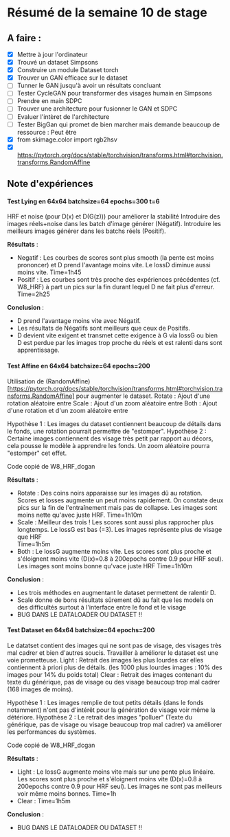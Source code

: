 # Résumé de la semaine 10 de stage


## A faire :

- [x]  Mettre à jour l'ordinateur
- [x]  Trouvé un dataset Simpsons
- [x]  Construire un module Dataset torch
- [x]  Trouver un GAN efficace sur le dataset
- [ ] Tunner le GAN jusqu'à avoir un résultats concluant
- [ ] Tester CycleGAN pour transformer des visages humain en Simpsons
- [ ] Prendre en main SDPC
- [ ] Trouver une architecture pour fusionner le GAN et SDPC
- [ ] Evaluer l'intèret de l'architecture
- [ ] Tester BigGan qui promet de bien marcher mais demande beaucoup de ressource : Peut être
- [x] from skimage.color import rgb2hsv
- [x] https://pytorch.org/docs/stable/torchvision/transforms.html#torchvision.transforms.RandomAffine

## Note d'expériences

#### Test Lying en 64x64 batchsize=64 epochs=300 t=6
HRF et noise (pour D(x) et D(G(z))) pour améliorer la stabilité 
Introduire des images réels+noise dans les batch d'image générer (Négatif).
Introduire les meilleurs images générer dans les batchs réels (Positif).

__Résultats__ :
  - Negatif : Les courbes de scores sont plus smooth (la pente est moins prononcer) et D prend l'avantage moins vite. Le lossD diminue aussi moins vite.
		Time=1h45
  - Positif : Les courbes sont très proche des expériences précédentes (cf. W8_HRF) à part un pics sur la fin durant lequel D ne fait plus d'erreur.
		Time=2h25
		
__Conclusion__ :
  - D prend l'avantage moins vite avec Négatif.
  - Les résultats de Négatifs sont meilleurs que ceux de Positifs.
  - D devient vite exigent et transmet cette exigence à G via lossG ou bien D est perdue par les images trop proche du réels et est ralenti dans sont apprentissage.

#### Test Affine en 64x64 batchsize=64 epochs=200 
Utilisation de (RandomAffine)[https://pytorch.org/docs/stable/torchvision/transforms.html#torchvision.transforms.RandomAffine] pour augmenter le dataset.
Rotate : Ajout d'une rotation aléatoire entre 
Scale : Ajout d'un zoom aléatoire entre 
Both : Ajout d'une rotation et d'un zoom aléatoire entre 

Hypothèse 1 : Les images du dataset contiennent beaucoup de détails dans le fonds, une rotation pourrait permettre de "estomper".
Hypothèse 2 : Certaine images contiennent des visage très petit par rapport au décors, cela pousse le modèle à apprendre les fonds. Un zoom aléatoire pourra "estomper" cet effet. 

Code copié de W8_HRF_dcgan

__Résultats__ :
  - Rotate : Des coins noirs apparaisse sur les images dû au rotation. Scores et losses augmente un peut moins rapidement. On constate deux pics sur la fin de l'entraînement mais pas de collapse. Les images sont moins nette qu'avec juste HRF.
		Time=1h10m
  - Scale : Meilleur des trois ! Les scores sont aussi plus rapprocher plus longtemps. Le lossG est bas (=3). Les images représente plus de visage que HRF  
		Time=1h5m
  - Both : Le lossG augmente moins vite. Les scores sont plus proche et s'éloignent moins vite (D(x)=0.8 à 200epochs contre 0.9 pour HRF seul). Les images sont moins bonne qu'vace juste HRF
		Time=1h10m
		
__Conclusion__ :
  - Les trois méthodes en augmentant le dataset permettent de ralentir D.
  - Scale donne de bons résultats sûrement dû au fait que les models on des difficultés surtout à l'interface entre le fond et le visage 
  - BUG DANS LE DATALOADER OU DATASET !!
  
#### Test Dataset en 64x64 batchsize=64 epochs=200 
Le datatset contient des images qui ne sont pas de visage, des visages très mal cadrer et bien d'autres soucis. Travailler à améliorer le dataset est une voie prometteuse. 
Light : Retrait des images les plus lourdes car elles contiennent à priori plus de détails. (les 1000 plus lourdes images : 10% des images pour 14% du poids total)
Clear : Retrait des images contenant du texte du générique, pas de visage ou des visage beaucoup trop mal cadrer (168 images de moins).

Hypothèse 1 : Les images remplie de tout petits détails (dans le fonds notamment) n'ont pas d'intérêt pour la génération de visage voir même la détériore.
Hypothèse 2 : Le retrait des images "polluer" (Texte du générique, pas de visage ou visage beaucoup trop mal cadrer) va améliorer les performances du systèmes.

Code copié de W8_HRF_dcgan

__Résultats__ :
  - Light : Le lossG augmente moins vite mais sur une pente plus linéaire. Les scores sont plus proche et s'éloignent moins vite (D(x)=0.8 à 200epochs contre 0.9 pour HRF seul). Les images ne sont pas meilleurs voir même moins bonnes.
		Time=1h
  - Clear : 
		Time=1h5m
		
__Conclusion__ :
  - BUG DANS LE DATALOADER OU DATASET !!

